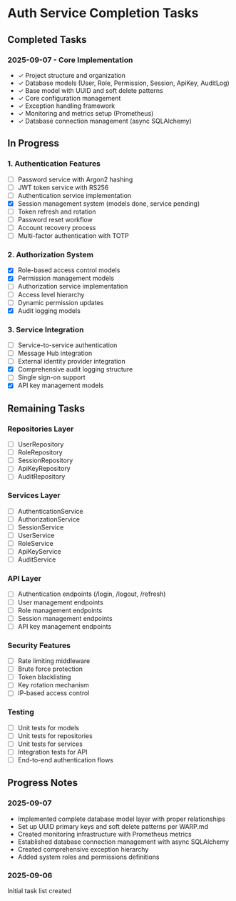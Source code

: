 # Auth Service Completion Tasks

## Completed Tasks

### 2025-09-07 - Core Implementation
- ✓ Project structure and organization
- ✓ Database models (User, Role, Permission, Session, ApiKey, AuditLog)
- ✓ Base model with UUID and soft delete patterns
- ✓ Core configuration management
- ✓ Exception handling framework
- ✓ Monitoring and metrics setup (Prometheus)
- ✓ Database connection management (async SQLAlchemy)

## In Progress

### 1. Authentication Features
- [ ] Password service with Argon2 hashing
- [ ] JWT token service with RS256
- [ ] Authentication service implementation
- [x] Session management system (models done, service pending)
- [ ] Token refresh and rotation
- [ ] Password reset workflow
- [ ] Account recovery process
- [ ] Multi-factor authentication with TOTP

### 2. Authorization System
- [x] Role-based access control models
- [x] Permission management models
- [ ] Authorization service implementation
- [ ] Access level hierarchy
- [ ] Dynamic permission updates
- [x] Audit logging models

### 3. Service Integration
- [ ] Service-to-service authentication
- [ ] Message Hub integration
- [ ] External identity provider integration
- [x] Comprehensive audit logging structure
- [ ] Single sign-on support
- [x] API key management models

## Remaining Tasks

### Repositories Layer
- [ ] UserRepository
- [ ] RoleRepository
- [ ] SessionRepository
- [ ] ApiKeyRepository
- [ ] AuditRepository

### Services Layer
- [ ] AuthenticationService
- [ ] AuthorizationService
- [ ] SessionService
- [ ] UserService
- [ ] RoleService
- [ ] ApiKeyService
- [ ] AuditService

### API Layer
- [ ] Authentication endpoints (/login, /logout, /refresh)
- [ ] User management endpoints
- [ ] Role management endpoints
- [ ] Session management endpoints
- [ ] API key management endpoints

### Security Features
- [ ] Rate limiting middleware
- [ ] Brute force protection
- [ ] Token blacklisting
- [ ] Key rotation mechanism
- [ ] IP-based access control

### Testing
- [ ] Unit tests for models
- [ ] Unit tests for repositories
- [ ] Unit tests for services
- [ ] Integration tests for API
- [ ] End-to-end authentication flows

## Progress Notes

### 2025-09-07
- Implemented complete database model layer with proper relationships
- Set up UUID primary keys and soft delete patterns per WARP.md
- Created monitoring infrastructure with Prometheus metrics
- Established database connection management with async SQLAlchemy
- Created comprehensive exception hierarchy
- Added system roles and permissions definitions

### 2025-09-06
Initial task list created
